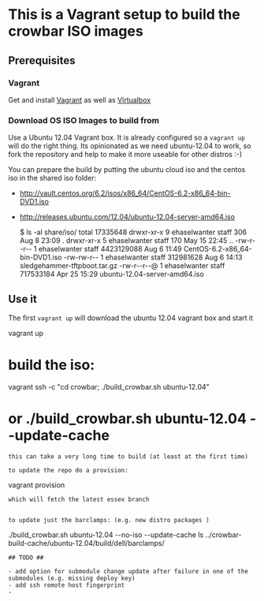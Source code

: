 # This is a Vagrant setup to build the crowbar ISO images #

## Prerequisites ##

### Vagrant ###

Get and install [Vagrant](http://vagrantup.com) as well as [Virtualbox](https://www.virtualbox.org)

### Download OS ISO Images to build from

Use a Ubuntu 12.04 Vagrant box. It is already configured so a ```vagrant up``` will do the right thing.
Its opinionated as we need ubuntu-12.04 to work, so fork the repository and help to make it more useable for other distros :-) 

You can prepare the build by putting the ubuntu cloud iso and the centos iso in the shared iso folder: 

- http://vault.centos.org/6.2/isos/x86_64/CentOS-6.2-x86_64-bin-DVD1.iso 
- http://releases.ubuntu.com/12.04/ubuntu-12.04-server-amd64.iso

    $ ls -al share/iso/
    total 17335648
    drwxr-xr-x  9 ehaselwanter  staff         306 Aug  8 23:09 .
    drwxr-xr-x  5 ehaselwanter  staff         170 May 15 22:45 ..
    -rw-r--r--  1 ehaselwanter  staff  4423129088 Aug  6 11:49 CentOS-6.2-x86_64-bin-DVD1.iso
    -rw-rw-r--  1 ehaselwanter  staff   312981628 Aug  6 14:13 sledgehammer-tftpboot.tar.gz
    -rw-r--r--@ 1 ehaselwanter  staff   717533184 Apr 25 15:29 ubuntu-12.04-server-amd64.iso

## Use it ##

The first ```vagrant up``` will download the ubuntu 12.04 vagrant box and start it

  vagrant up

# build the iso: 
vagrant ssh -c "cd crowbar; ./build_crowbar.sh ubuntu-12.04"  
# or ./build_crowbar.sh ubuntu-12.04 --update-cache
```  
this can take a very long time to build (at least at the first time) 

to update the repo do a provision:

```
vagrant provision
```
which will fetch the latest essex branch


to update just the barclamps: (e.g. new distro packages )

```
./build_crowbar.sh ubuntu-12.04 --no-iso --update-cache
ls ../crowbar-build-cache/ubuntu-12.04/build/dell/barclamps/
```
## TODO ##

- add option for submodule change update after failure in one of the submodules (e.g. missing deploy key)
- add ssh remote host fingerprint
- 

